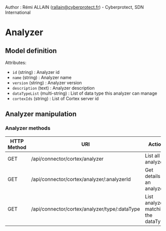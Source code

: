 Author : Rémi ALLAIN (rallain@cyberprotect.fr) - Cyberprotect, SDN International

# Analyzer

## Model definition

Attributes:
 - `id` (string) : Analyzer id
 - `name` (string) : Analyzer name
 - `version` (string) : Analyzer version
 - `description` (text) : Analyzer description
 - `dataTypeList` (multi-string) : List of data type this analyzer can manage
 - `cortexIds` (string) : List of Cortex server id
 
## Analyzer manipulation

### Analyzer methods

|HTTP Method |URI                                     |Action                                |
|------------|----------------------------------------|--------------------------------------|
|GET        |/api/connector/cortex/analyzer              |List all analyzers                      |
|GET        |/api/connector/cortex/analyzer/:analyzerId               |Get details of an analyzer          |
|GET        |/api/connector/cortex/analyzer/type/:dataType              |List analyzers matching the dataType                 |



